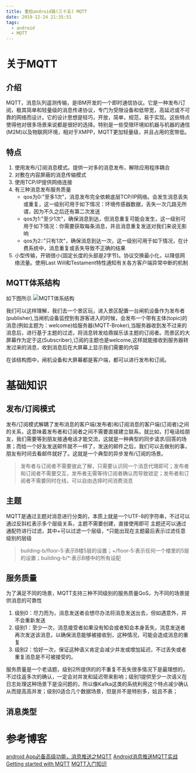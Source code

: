```yaml
---
title: 重拾android路(三十五) MQTT
date: 2019-12-24 21:35:51
tags:
  - android
  - MQTT
---
```


# 关于MQTT

## 介绍
MQTT，消息队列遥测传输，是IBM开发的一个即时通信协议。它是一种发布/订阅，极其简单和轻量级的消息传递协议，专门为受限设备和低带宽，高延迟或不可靠的网络而设计。它的设计思想是轻巧，开放，简单，规范，易于实现。这些特点使得他对很多场景来说都是很好的选择。特别是一些受限环境如机器与机器的通信(M2M)以及物联网环境，相对于XMPP，MQTT更加轻量级，并且占用的宽带低。

## 特点
1. 使用发布/订阅消息模式。提供一对多的消息发布，解除应用程序耦合
2. 对敷在内容屏蔽的消息传输模式
3. 使用TCP/IP提供网络连接
4. 有三种消息发布服务质量
    - qos为0:"至多1次"，消息发布完全依赖底层TCP/IP网络。会发生消息丢失或重复，这一级别可用于如下情况：环境传感器数据，丢失一次几路无所谓，因为不久之后还有第二次发送
    - qos为1:"至少1次"，确保消息到达，但消息重复可能会发生，这一级别可用于如下情况：你需要获取每条消息，并且消息重复发送对我们来说无影响
    - qos为2::"只有1次"，确保消息到达一次，这一级别可用于如下情况，在计费系统中，消息重复或丢失导致不正确的结果
5. 小型传输，开销很小(固定长度的头部是2字节)。协议交换最小化，以降低网络流量。使用Last Will和Testament特性通知有关各方客户端异常中断的机制

## MQTT体系结构
如下图所示
![MQTT体系结构](/assets/android/mqtt01.png)

我们可以这样理解，我们去一个景区玩，进入景区配置一台闸机设备作为发布者(publisher),当闸机设备监控到有游客进入的时候，会发布一个带有主体(topic)的消息(例如主题为：welcome)给服务器(MQTT-Broker),当服务器收到发不过来的消息后，进行基于主题的过滤，将消息转发给鼎娱乐该主题的订阅者。而景区的大屏幕作为定于这(Subscriber),订阅的主题也是welcome,这样就能接收到服务器转发过来的消息，收到消息后在大屏幕上显示我们需要的内容

在该结构图中，闸机设备和大屏幕都是客户端，都可以进行发布和订阅。

# 基础知识

## 发布/订阅模式
发布/订阅模式解耦了发布消息的客户端(发布者)和订阅消息的客户端(订阅者)之间的关系，这意味着发布者和订阅者之间不需要直接建立联系。就比如，打电话给朋友，我们需要等到朋友接通电话才能交流，这就是一种典型的同步请求/回答的场景；而给一个好友发送邮件就不一样了，发送的邮件之后，我们可以去做别的事，朋友有时间去看邮件就好了。这就是一个典型的异步发布/订阅的场景。

> 发布者与订阅者不需要彼此了解，只需要认识同一个消息代理即可；发布者和订阅者不需要交互，发布者无需等待订阅者确认而导致锁定；发布者和订阅者不需要同时在线，可以自由选择时间消费消息

## 主题
MQTT是通过主题对消息进行分类的，本质上就是一个UTF-8的字符串，不过可以通过反斜杠表示多个层级关系，主题不需要创建，直接使用即可
主题还可以通过通配符进行过滤，其中+可以过滤一个层级，*只能出现在主题最后表示过滤任意级别的层级

> building-b/floor-5:表示B楼5层的设置；+/floor-5:表示任何一个楼里的5层的设置；building-b/*:表示B楼中的所有设配

## 服务质量
为了满足不同的场景，MQTT支持三种不同级别的服务质量QoS，为不同的场景提供消息的可靠性

1. 级别0：尽力而为，消息发送者会想尽办法将消息发送出去，但如遇意外，并不会重新发送
2. 级别1：至少一次，消息接受者如果没有知会或者知会本身丢失，消息发送者再次发送该消息，以确保消息能够被接收到，这种情况，可能会造成消息的重复
3. 级别2：恰好一次，保证这种语义肯定会减少并发或增加延迟，不过丢失或者重复消息是不可被接受的。

服务质量是一个老话题，级别2所提供的的不重复不丢失很多情况下是最理想的，不过往返多次的确认，一定会对并发和延迟带来影响；级别1提供至少一次语义在日志处理这种场景下是没问题的，所以像Kafka这类的系统利用这个特点减少确认从而提高高并发；级别0适合几个数据场景，但是并不是特别多，姑且不表；

## 消息类型



# 参考博客
[android App必备高级功能，消息推送之MQTT](https://blog.csdn.net/qq_17250009/article/details/52774472)
[Android消息推送MQTT实战](https://www.jianshu.com/p/73436a5cf855)
[Getting started with MQTT](https://www.hivemq.com/blog/how-to-get-started-with-mqtt/)
[MQTT入门知识](https://blog.csdn.net/github_33304260/article/details/73555475)